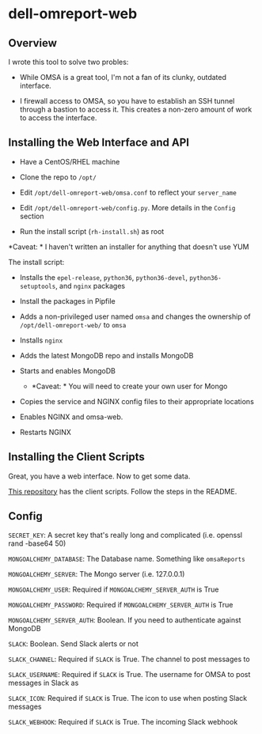 # dell-omreport-web

## Overview

I wrote this tool to solve two probles:

- While OMSA is a great tool, I'm not a fan of its clunky, outdated interface.

- I firewall access to OMSA, so you have to establish an SSH tunnel through a bastion to access it. This creates a non-zero amount of work to access the interface.

## Installing the Web Interface and API

- Have a CentOS/RHEL machine

- Clone the repo to `/opt/`

- Edit `/opt/dell-omreport-web/omsa.conf` to reflect your `server_name`

- Edit `/opt/dell-omreport-web/config.py`. More details in the `Config` section

- Run the install script (`rh-install.sh`) as root

*Caveat: * I haven't written an installer for anything that doesn't use YUM

The install script:

- Installs the `epel-release`, `python36`, `python36-devel`, `python36-setuptools`, and `nginx` packages

- Install the packages in Pipfile

- Adds a non-privileged user named `omsa` and changes the ownership of `/opt/dell-omreport-web/` to `omsa`

- Installs `nginx`

- Adds the latest MongoDB repo and installs MongoDB

- Starts and enables MongoDB

    - *Caveat: * You will need to create your own user for Mongo

- Copies the service and NGINX config files to their appropriate locations

- Enables NGINX and omsa-web.

- Restarts NGINX

## Installing the Client Scripts

Great, you have a web interface. Now to get some data.


[This repository](https://github.com/mitchya1/dell-omreport-parser) has the client scripts. Follow the steps in the README.

## Config

`SECRET_KEY`: A secret key that's really long and complicated (i.e. openssl rand -base64 50)

`MONGOALCHEMY_DATABASE`: The Database name. Something like `omsaReports`

`MONGOALCHEMY_SERVER`: The Mongo server (i.e. 127.0.0.1)

`MONGOALCHEMY_USER`: Required if `MONGOALCHEMY_SERVER_AUTH` is True

`MONGOALCHEMY_PASSWORD`: Required if `MONGOALCHEMY_SERVER_AUTH` is True

`MONGOALCHEMY_SERVER_AUTH`: Boolean. If you need to authenticate against MongoDB

`SLACK`: Boolean. Send Slack alerts or not

`SLACK_CHANNEL`: Required if `SLACK` is True. The channel to post messages to

`SLACK_USERNAME`: Required if `SLACK` is True. The username for OMSA to post messages in Slack as

`SLACK_ICON`: Required if `SLACK` is True. The icon to use when posting Slack messages

`SLACK_WEBHOOK`: Required if `SLACK` is True. The incoming Slack webhook




